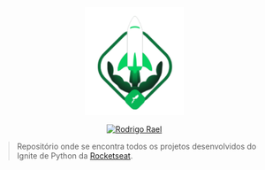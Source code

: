 <p align="center">
   <img src="https://raw.githubusercontent.com/tavareshenrique/ignite-reactjs/a11afefe824866f24dd3f9e1cc6e6e9530376ad1/%40assets/img/logo.svg" alt="Ignite" width="180"/>
</p>

<p align="center">
   <a href="https://www.linkedin.com/in/rodrigo-rael-a7a4b51a9/">
      <img alt="Rodrigo Rael" src="https://img.shields.io/badge/-Rodrigo Rael-7159C1?style=flat&logo=Linkedin&logoColor=white" />
   </a>
</p>

> Repositório onde se encontra todos os projetos desenvolvidos do Ignite de Python da [Rocketseat](https://github.com/Rocketseat).
